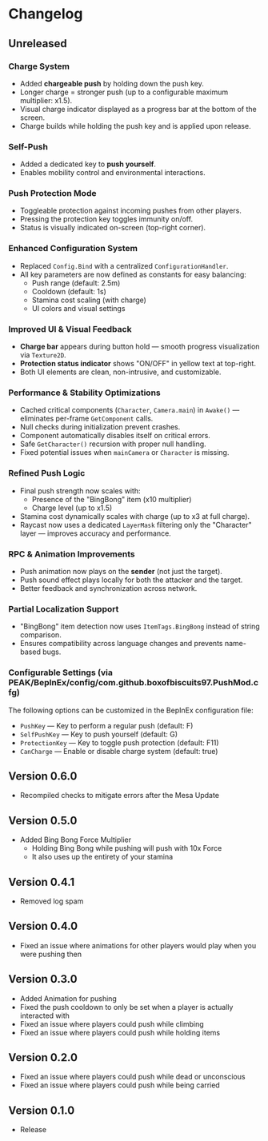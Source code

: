# Changelog

## Unreleased

### Charge System

- Added **chargeable push** by holding down the push key.
- Longer charge = stronger push (up to a configurable maximum multiplier: x1.5).
- Visual charge indicator displayed as a progress bar at the bottom of the screen.
- Charge builds while holding the push key and is applied upon release.

### Self-Push

- Added a dedicated key to **push yourself**.
- Enables mobility control and environmental interactions.

### Push Protection Mode

- Toggleable protection against incoming pushes from other players.
- Pressing the protection key toggles immunity on/off.
- Status is visually indicated on-screen (top-right corner).

### Enhanced Configuration System

- Replaced `Config.Bind` with a centralized `ConfigurationHandler`.
- All key parameters are now defined as constants for easy balancing:
  - Push range (default: 2.5m)
  - Cooldown (default: 1s)
  - Stamina cost scaling (with charge)
  - UI colors and visual settings

### Improved UI & Visual Feedback

- **Charge bar** appears during button hold — smooth progress visualization via `Texture2D`.
- **Protection status indicator** shows "ON/OFF" in yellow text at top-right.
- Both UI elements are clean, non-intrusive, and customizable.

### Performance & Stability Optimizations

- Cached critical components (`Character`, `Camera.main`) in `Awake()` — eliminates per-frame `GetComponent` calls.
- Null checks during initialization prevent crashes.
- Component automatically disables itself on critical errors.
- Safe `GetCharacter()` recursion with proper null handling.
- Fixed potential issues when `mainCamera` or `Character` is missing.

### Refined Push Logic

- Final push strength now scales with:
  - Presence of the "BingBong" item (x10 multiplier)
  - Charge level (up to x1.5)
- Stamina cost dynamically scales with charge (up to x3 at full charge).
- Raycast now uses a dedicated `LayerMask` filtering only the "Character" layer — improves accuracy and performance.

### RPC & Animation Improvements

- Push animation now plays on the **sender** (not just the target).
- Push sound effect plays locally for both the attacker and the target.
- Better feedback and synchronization across network.

### Partial Localization Support

- "BingBong" item detection now uses `ItemTags.BingBong` instead of string comparison.
- Ensures compatibility across language changes and prevents name-based bugs.

### Configurable Settings (via PEAK/BepInEx/config/com.github.boxofbiscuits97.PushMod.cfg)

The following options can be customized in the BepInEx configuration file:

- `PushKey` — Key to perform a regular push (default: F)
- `SelfPushKey` — Key to push yourself (default: G)
- `ProtectionKey` — Key to toggle push protection (default: F11)
- `CanCharge` — Enable or disable charge system (default: true)

## Version 0.6.0

- Recompiled checks to mitigate errors after the Mesa Update

## Version 0.5.0

- Added Bing Bong Force Multiplier
  - Holding Bing Bong while pushing will push with 10x Force
  - It also uses up the entirety of your stamina

## Version 0.4.1

- Removed log spam

## Version 0.4.0

- Fixed an issue where animations for other players would play when you were pushing then

## Version 0.3.0

- Added Animation for pushing
- Fixed the push cooldown to only be set when a player is actually interacted with
- Fixed an issue where players could push while climbing
- Fixed an issue where players could push while holding items

## Version 0.2.0

- Fixed an issue where players could push while dead or unconscious
- Fixed an issue where players could push while being carried

## Version 0.1.0

- Release
